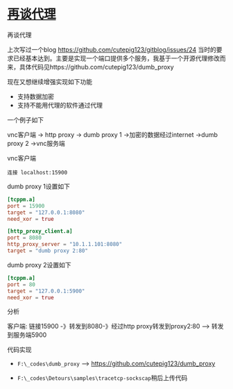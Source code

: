 # [再谈代理](https://github.com/cutepig123/gitblog/issues/46)

再谈代理

上次写过一个blog https://github.com/cutepig123/gitblog/issues/24 当时的要求已经基本达到。主要是实现一个端口提供多个服务，我基于一个开源代理修改而来，具体代码见https://github.com/cutepig123/dumb_proxy

现在又想继续增强实现如下功能

- 支持数据加密
- 支持不能用代理的软件通过代理

一个例子如下

vnc客户端 -> http proxy -> dumb proxy 1 ->加密的数据经过internet ->dumb proxy 2 ->vnc服务端

vnc客户端

```
连接 localhost:15900
```

dumb proxy 1设置如下

```toml
[tcppm.a]
port = 15900
target = "127.0.0.1:8080"
need_xor = true

[http_proxy_client.a]
port = 8080
http_proxy_server = "10.1.1.101:8080"
target = "dumb proxy 2:80"
```

dumb proxy 2设置如下

```toml
[tcppm.a]
port = 80
target = "127.0.0.1:5900"
need_xor = true
```

分析

客户端: 链接15900 -》转发到8080-》经过http proxy转发到proxy2:80 --> 转发到服务端5900

代码实现

- `F:\_codes\dumb_proxy` --> https://github.com/cutepig123/dumb_proxy

- `F:\_codes\Detours\samples\tracetcp-sockscap`稍后上传代码

  
